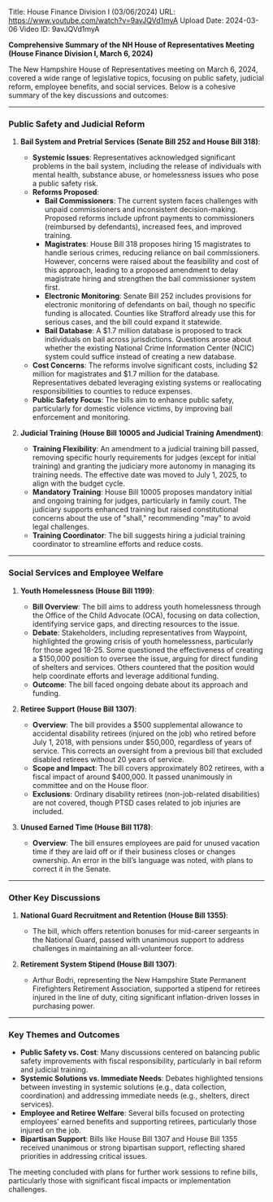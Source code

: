 Title: House Finance Division I (03/06/2024)
URL: https://www.youtube.com/watch?v=9avJQVd1myA
Upload Date: 2024-03-06
Video ID: 9avJQVd1myA

**Comprehensive Summary of the NH House of Representatives Meeting (House Finance Division I, March 6, 2024)**

The New Hampshire House of Representatives meeting on March 6, 2024, covered a wide range of legislative topics, focusing on public safety, judicial reform, employee benefits, and social services. Below is a cohesive summary of the key discussions and outcomes:

---

### **Public Safety and Judicial Reform**

1. **Bail System and Pretrial Services (Senate Bill 252 and House Bill 318)**:
   - **Systemic Issues**: Representatives acknowledged significant problems in the bail system, including the release of individuals with mental health, substance abuse, or homelessness issues who pose a public safety risk. 
   - **Reforms Proposed**:
     - **Bail Commissioners**: The current system faces challenges with unpaid commissioners and inconsistent decision-making. Proposed reforms include upfront payments to commissioners (reimbursed by defendants), increased fees, and improved training.
     - **Magistrates**: House Bill 318 proposes hiring 15 magistrates to handle serious crimes, reducing reliance on bail commissioners. However, concerns were raised about the feasibility and cost of this approach, leading to a proposed amendment to delay magistrate hiring and strengthen the bail commissioner system first.
     - **Electronic Monitoring**: Senate Bill 252 includes provisions for electronic monitoring of defendants on bail, though no specific funding is allocated. Counties like Strafford already use this for serious cases, and the bill could expand it statewide.
     - **Bail Database**: A $1.7 million database is proposed to track individuals on bail across jurisdictions. Questions arose about whether the existing National Crime Information Center (NCIC) system could suffice instead of creating a new database.
   - **Cost Concerns**: The reforms involve significant costs, including $2 million for magistrates and $1.7 million for the database. Representatives debated leveraging existing systems or reallocating responsibilities to counties to reduce expenses.
   - **Public Safety Focus**: The bills aim to enhance public safety, particularly for domestic violence victims, by improving bail enforcement and monitoring.

2. **Judicial Training (House Bill 10005 and Judicial Training Amendment)**:
   - **Training Flexibility**: An amendment to a judicial training bill passed, removing specific hourly requirements for judges (except for initial training) and granting the judiciary more autonomy in managing its training needs. The effective date was moved to July 1, 2025, to align with the budget cycle.
   - **Mandatory Training**: House Bill 10005 proposes mandatory initial and ongoing training for judges, particularly in family court. The judiciary supports enhanced training but raised constitutional concerns about the use of "shall," recommending "may" to avoid legal challenges.
   - **Training Coordinator**: The bill suggests hiring a judicial training coordinator to streamline efforts and reduce costs.

---

### **Social Services and Employee Welfare**

1. **Youth Homelessness (House Bill 1199)**:
   - **Bill Overview**: The bill aims to address youth homelessness through the Office of the Child Advocate (OCA), focusing on data collection, identifying service gaps, and directing resources to the issue.
   - **Debate**: Stakeholders, including representatives from Waypoint, highlighted the growing crisis of youth homelessness, particularly for those aged 18-25. Some questioned the effectiveness of creating a $150,000 position to oversee the issue, arguing for direct funding of shelters and services. Others countered that the position would help coordinate efforts and leverage additional funding.
   - **Outcome**: The bill faced ongoing debate about its approach and funding.

2. **Retiree Support (House Bill 1307)**:
   - **Overview**: The bill provides a $500 supplemental allowance to accidental disability retirees (injured on the job) who retired before July 1, 2018, with pensions under $50,000, regardless of years of service. This corrects an oversight from a previous bill that excluded disabled retirees without 20 years of service.
   - **Scope and Impact**: The bill covers approximately 802 retirees, with a fiscal impact of around $400,000. It passed unanimously in committee and on the House floor.
   - **Exclusions**: Ordinary disability retirees (non-job-related disabilities) are not covered, though PTSD cases related to job injuries are included.

3. **Unused Earned Time (House Bill 1178)**:
   - **Overview**: The bill ensures employees are paid for unused vacation time if they are laid off or if their business closes or changes ownership. An error in the bill’s language was noted, with plans to correct it in the Senate.

---

### **Other Key Discussions**

1. **National Guard Recruitment and Retention (House Bill 1355)**:
   - The bill, which offers retention bonuses for mid-career sergeants in the National Guard, passed with unanimous support to address challenges in maintaining an all-volunteer force.

2. **Retirement System Stipend (House Bill 1307)**:
   - Arthur Bodri, representing the New Hampshire State Permanent Firefighters Retirement Association, supported a stipend for retirees injured in the line of duty, citing significant inflation-driven losses in purchasing power.

---

### **Key Themes and Outcomes**
- **Public Safety vs. Cost**: Many discussions centered on balancing public safety improvements with fiscal responsibility, particularly in bail reform and judicial training.
- **Systemic Solutions vs. Immediate Needs**: Debates highlighted tensions between investing in systemic solutions (e.g., data collection, coordination) and addressing immediate needs (e.g., shelters, direct services).
- **Employee and Retiree Welfare**: Several bills focused on protecting employees’ earned benefits and supporting retirees, particularly those injured on the job.
- **Bipartisan Support**: Bills like House Bill 1307 and House Bill 1355 received unanimous or strong bipartisan support, reflecting shared priorities in addressing critical issues.

The meeting concluded with plans for further work sessions to refine bills, particularly those with significant fiscal impacts or implementation challenges.